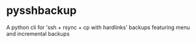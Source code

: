 pysshbackup
===========

A python cli for 'ssh + rsync + cp with hardlinks' backups featuring menu and incremental backups
